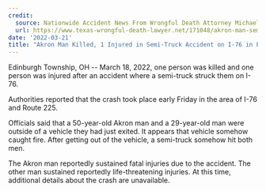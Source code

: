 ```yaml
---
credit:
  source: Nationwide Accident News From Wrongful Death Attorney Michael Grossman
  url: https://www.texas-wrongful-death-lawyer.net/171048/akron-man-semi-truck-accident-edinburgh-township-oh-i-76.htm
date: '2022-03-21'
title: "Akron Man Killed, 1 Injured in Semi-Truck Accident on I-76 in Edinburgh Township, OH"
---
```

Edinburgh Township, OH -- March 18, 2022, one person was killed and one person was injured after an accident where a semi-truck struck them on I-76.

Authorities reported that the crash took place early Friday in the area of I-76 and Route 225.

Officials said that a 50-year-old Akron man and a 29-year-old man were outside of a vehicle they had just exited. It appears that vehicle somehow caught fire. After getting out of the vehicle, a semi-truck somehow hit both men.

The Akron man reportedly sustained fatal injuries due to the accident. The other man sustained reportedly life-threatening injuries. At this time, additional details about the crash are unavailable.
